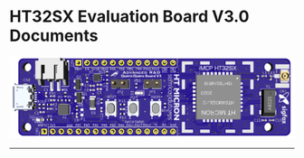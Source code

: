 # HT32SX Evaluation Board V3.0 Documents

<div align="center">
  <img src="evb_3_0_1.png">
</div>

<hr>



